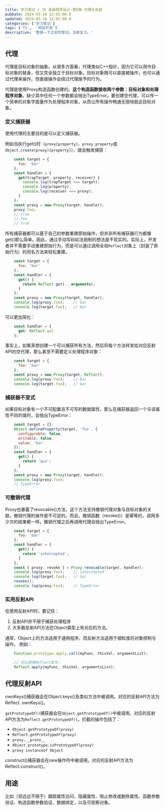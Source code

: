 ```yaml
---
title: 学习笔记 | JS 高级程序设计-第9章-代理与反射
pubDate: 2024-03-18 22:03:00.0
updated: 2024-03-18 22:03:00.0
categories: ['学习笔记']
tags: ['TS',  '网站开发']
description: '整理一下之前的笔记，当做复习。'
---
```



## 代理

代理是目标对象的抽象。从很多方面看，代理类似C++指针，因为它可以用作目标对象的替身，但又完全独立于目标对象。目标对象既可以直接被操作，也可以通过代理来操作。但直接操作会绕过代理施予的行为。

代理是使用Proxy构造函数创建的。**这个构造函数接收两个参数：目标对象和处理程序对象**。缺少其中任何一个参数都会抛出TypeError。要创建空代理，可以传一个简单的对象字面量作为处理程序对象，从而让所有操作畅通无阻地抵达目标对象。

### 定义捕获器

使用代理的主要目的是可以定义捕获器。

例如当执行get()时（`proxy[property]`、`proxy.property`或`Object.create(proxy)[property]`），就会触发捕获：

```js
    const target = {
      foo: 'bar'
    };
    const handler = {
      get(trapTarget, property, receiver) {
        console.log(trapTarget === target);
        console.log(property);
        console.log(receiver === proxy);
      }
    };
    const proxy = new Proxy(target, handler);
    proxy.foo;
    // true
    // foo
    // true
```

所有捕获器都可以基于自己的参数重建原始操作，但并非所有捕获器行为都像get()那么简单。因此，通过手动写码如法炮制的想法是不现实的。实际上，开发者并不需要手动重建原始行为，而是可以通过调用全局`Reflect`对象上（封装了原始行为）的同名方法来轻松重建。

```js
    const target = {
      foo: 'bar'
    };
    const handler = {
      get() {
        return Reflect.get(...arguments);
      }
    };
    const proxy = new Proxy(target, handler);
    console.log(proxy.foo);    // bar
    console.log(target.foo);   // bar
```

可以更加简化：

```js
    const handler = {
      get: Reflect.get
    };
```

事实上，如果真想创建一个可以捕获所有方法，然后将每个方法转发给对应反射API的空代理，那么甚至不需要定义处理程序对象：

```js
    const target = {
      foo: 'bar'
    };
    const proxy = new Proxy(target, Reflect);
    console.log(proxy.foo);    // bar
    console.log(target.foo);   // bar
```

### 捕获器不变式

如果目标对象有一个不可配置且不可写的数据属性，那么在捕获器返回一个与该属性不同的值时，会抛出TypeError：

```js
    const target = {};
    Object.defineProperty(target, 'foo', {
      configurable: false,
      writable: false,
      value: 'bar'
    });
    const handler = {
      get() {
        return 'qux';
      }
    };
    const proxy = new Proxy(target, handler);
    console.log(proxy.foo);
    // TypeError
```

### 可撤销代理

Proxy也暴露了revocable()方法，这个方法支持撤销代理对象与目标对象的关联。撤销代理的操作是不可逆的。而且，撤销函数（revoke()）是幂等的，调用多少次的结果都一样。撤销代理之后再调用代理会抛出TypeError。

```js
    const target = {
      foo: 'bar'
    };
    const handler = {
      get() {
        return 'intercepted';
      }
    };
    const { proxy, revoke } = Proxy.revocable(target, handler);
    console.log(proxy.foo);    // intercepted
    console.log(target.foo);   // bar
    revoke();
    console.log(proxy.foo);    // TypeError
```

### 实用反射API

在使用反射API时，要记住：
1. 反射API并不限于捕获处理程序
2. 大多数反射API方法在Object类型上有对应的方法。

通常，Object上的方法适用于通用程序，而反射方法适用于细粒度的对象控制与操作。
例如：

```js
    Function.prototype.apply.call(myFunc, thisVal, argumentList);

    // 可以使用Reflect变为：
    Reflect.apply(myFunc, thisVal, argumentsList);
```

## 代理反射API

ownKeys()捕获器会在Object.keys()及类似方法中被调用。对应的反射API方法为Reflect. ownKeys()。

`getPrototypeOf()`捕获器会在`Object.getPrototypeOf()`中被调用。对应的反射API方法为`Reflect.getPrototypeOf()`。拦截的操作包括了：
- `Object.getPrototypeOf(proxy)`
- `Reflect.getPrototypeOf(proxy)`
- `proxy.__proto__`
- `Object.prototype.isPrototypeOf(proxy)`
- `proxy instanceof Object`

construct()捕获器会在new操作符中被调用。对应的反射API方法为Reflect.construct()。


## 用途

比如（但远远不限于）跟踪属性访问、隐藏属性、阻止修改或删除属性、函数参数验证、构造函数参数验证、数据绑定，以及可观察对象。